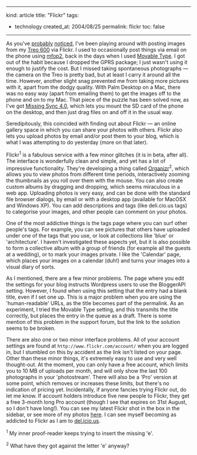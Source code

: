 -----
kind: article
title: "Flickr"
tags:
- technology
created_at: 2004/08/25
permalink: flickr
toc: false
-----

<p>As you've <a href="http://www.rousette.org.uk/blog/archives/2004/08/24/snowy-tree/" title="Snowy tree">probably</a> <a href="http://www.rousette.org.uk/blog/archives/2004/08/24/sheldonian-theatre/" title="Sheldonian theatre">noticed</a>, I've been playing around with posting images from my <a href="http://www.rousette.org.uk/blog/archives/2003/12/04/treo-600-review/" title="My Treo 600 review">Treo 600</a> via Flickr. I used to occasionally post things via email on the phone using <a href="http://new.bastish.net/cgi-bin/mfop2/index.cgi?rm=about">mfop2</a>, back in the days when I used <a href="http://movabletype.org/">Movable Type</a>. I got out of the habit because I dropped the GPRS package; I just wasn't using it enough to justify the cost. But I missed taking spontaneous photographs &mdash; the camera on the Treo is pretty bad, but at least I carry it around all the time. However, another slight snag prevented me from taking more pictures with it, apart from the dodgy quality. With Palm Desktop on a Mac, there was no easy way (apart from emailing them) to get the images off to the phone and on to my Mac. That piece of the puzzle has been solved now, as I've got <a href="http://www.markspace.com/missingsync_palmos.html" title="Missing Sync 4.0 for Palm OS">Missing Sync 4.0</a>, which lets you mount the SD card of the phone on the desktop, and then just drag files on and off it in the usual way.</p><p>Seredipitously, this coincided with finding out about Flickr &mdash; an online gallery space in which you can share your photos with others. Flickr also lets you upload photos by email and/or post them to your blog, which is what I was attempting to do yesterday (more on that later).</p>

<p>Flickr<sup>1</sup> is a fabulous service with a few minor glitches (it is in beta, after all). The interface is wonderfully clean and simple, and yet has a lot of impressive functionality. They're developing a thing called <a href="http://www.flickr.com/photos/organize/" title="Organize with Organizr">Organizr</a><sup>2</sup>, which allows you to view photos from different time periods, interactively zooming the thumbnails as you roll over them with the mouse. You can also create custom albums by dragging and dropping, which seems miraculous in a web app. Uploading photos is very easy, and can be done with the standard file browser dialogs, by email or with a desktop app (available for MacOSX and Windows XP). You can add descriptions and tags (like deli.cio.us tags) to categorise your images, and other people can comment on your photos.</p><p>One of the most addictive things is the tags page where you can surf other people's tags. For example, you can see pictures that others have uploaded under one of the tags that you use, or look at collections like 'blue' or 'architecture'. I haven't investigated these aspects yet, but it is also possible to form a collective album with a group of friends (for example all the guests at a wedding), or to mark your images private. I like the 'Calendar' page, which places your images on a calendar (duh!) and turns your images into a visual diary of sorts.</p><p>As I mentioned, there are a few minor problems. The page where you edit the settings for your blog instructs Wordpress users to use the BloggerAPI setting. However, I found when using this setting that the entry had a blank title, even if I set one up. This is a major problem when you are using the 'human-readable' URLs, as the title becomes part of the permalink. As an experiment, I tried the Movable Type setting, and this transmits the title correctly, but places the entry in the queue as a draft. There is some mention of this problem in the support forum, but the link to the solution seems to be broken.</p><p>There are also one or two minor interface problems. All of your account settings are found at <code>http://www.flickr.com/account/</code> when you are logged in, but I stumbled on this by accident as the link isn't listed on your page. Other than these minor things, it's extremely easy to use and very well thought-out. At the moment, you can only have a free account, which limits you to 10 MB of uploads per month, and will only show the last 100 photographs in your 'photostream'. There will also be a 'Pro' version at some point, which removes or increases these limits, but there's no indication of pricing yet. Incidentally, if anyone fancies trying Flickr out, do let me know. If account holders introduce five new people to Flickr, they get a free 3-month long Pro account (though I see that expires on 31st August, so I don't have long!). You can see my latest Flickr shot in the box in the sidebar, or see more of my photos <a href="http://www.flickr.com/photos/bsag/" title="My Flickr page">here</a>. I can see myself becoming as addicted to Flickr as I am to <a href="http://del.icio.us/bsag" title="del.icio.us">del.icio.us</a>.</p>


<p><sup>1</sup> My inner proof-reader keeps trying to insert the missing 'e'.</p><p><sup>2</sup> What have they got against the letter 'e' anyway?</p>
